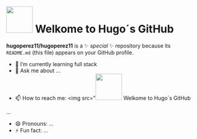 # <img src="https://media3.giphy.com/media/v1.Y2lkPTc5MGI3NjExOHpubnZhZDdwY3F1eGhneTdrdTZiMm43NTFzdW9tMjY2M3hhc3BneSZlcD12MV9pbnRlcm5hbF9naWZfYnlfaWQmY3Q9Zw/vWiNUPfk8QajvkLI9S/giphy.gif" width="70"> Welkome to Hugo´s GitHub


**hugoperez11/hugoperez11** is a ✨ _special_ ✨ repository because its `README.md` (this file) appears on your GitHub profile.




- 🌱 I’m currently learning full stack
- 💬 Ask me about ...
- 📫 How to reach me: <img src="<img src="https://cdn.pixabay.com/photo/2022/03/21/21/44/file-7084006_1280.png" width="70"> Welkome to Hugo´s GitHub

...
- 😄 Pronouns: ...
- ⚡ Fun fact: ...

